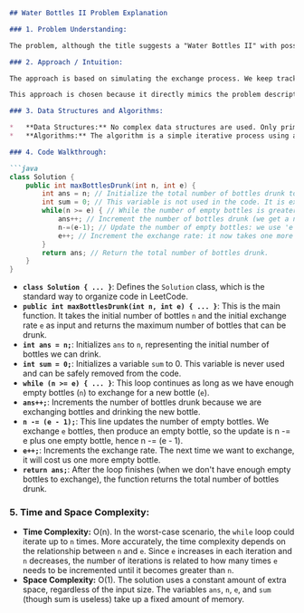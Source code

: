 ```markdown
## Water Bottles II Problem Explanation

### 1. Problem Understanding:

The problem, although the title suggests a "Water Bottles II" with possible increased complexity, is actually a simplified version related to empty bottles.  Essentially, we start with `n` full water bottles. We can drink these bottles. After drinking, we have `n` empty bottles. We can exchange `e` empty bottles for one full water bottle. After drinking that new bottle, we have one more empty bottle, and so on. The goal is to find the total number of water bottles we can drink, including the initially full bottles and those obtained through exchanges. The crucial detail is that after each exchange, the number of empty bottles needed for a new bottle increases by 1.

### 2. Approach / Intuition:

The approach is based on simulating the exchange process. We keep track of the number of bottles we initially have (`n`) and the number of empty bottles needed for an exchange (`e`).  In a loop, while the current number of empty bottles `n` is greater than or equal to the number of empty bottles needed for exchange `e`, we perform an exchange. After the exchange, the number of bottles drunk (and thus the total count, `ans`) increases. Then we subtract `e-1` from `n`, because we exchange e empty bottles for one new bottle, so the net effect is n -= e, plus we add 1 because we drank one new bottle that produces an empty bottle, so n -= e, and then n++, in total n -= (e - 1). The key here is we also increment `e` after each exchange since the problem says the number of empty bottles needed for a new bottle increases by 1 after each exchange.

This approach is chosen because it directly mimics the problem description and provides a straightforward, iterative solution.  It's efficient for the given constraints since the loop executes a limited number of times.

### 3. Data Structures and Algorithms:

*   **Data Structures:** No complex data structures are used. Only primitive integer variables are used to store the count of bottles and the exchange rate.
*   **Algorithms:** The algorithm is a simple iterative process using a `while` loop and basic arithmetic operations. It's essentially a simulation algorithm.

### 4. Code Walkthrough:

```java
class Solution {
    public int maxBottlesDrunk(int n, int e) {
        int ans = n; // Initialize the total number of bottles drunk to the initial number of bottles.
        int sum = 0; // This variable is not used in the code. It is extraneous.
        while(n >= e) { // While the number of empty bottles is greater than or equal to the exchange rate...
            ans++; // Increment the number of bottles drunk (we get a new one).
            n-=(e-1); // Update the number of empty bottles: we use 'e' to get a new bottle, then after drinking it n++, so reduce by e-1.
            e++; // Increment the exchange rate: it now takes one more empty bottle to get a new full bottle.
        }
        return ans; // Return the total number of bottles drunk.
    }
}
```

*   **`class Solution { ... }`**:  Defines the `Solution` class, which is the standard way to organize code in LeetCode.
*   **`public int maxBottlesDrunk(int n, int e) { ... }`**:  This is the main function. It takes the initial number of bottles `n` and the initial exchange rate `e` as input and returns the maximum number of bottles that can be drunk.
*   **`int ans = n;`**: Initializes `ans` to `n`, representing the initial number of bottles we can drink.
*   **`int sum = 0;`**: Initializes a variable `sum` to 0. This variable is never used and can be safely removed from the code.
*   **`while (n >= e) { ... }`**: This loop continues as long as we have enough empty bottles (`n`) to exchange for a new bottle (`e`).
*   **`ans++;`**: Increments the number of bottles drunk because we are exchanging bottles and drinking the new bottle.
*   **`n -= (e - 1);`**: This line updates the number of empty bottles. We exchange `e` bottles, then produce an empty bottle, so the update is n -= e plus one empty bottle, hence n -= (e - 1).
*   **`e++;`**:  Increments the exchange rate.  The next time we want to exchange, it will cost us one more empty bottle.
*   **`return ans;`**: After the loop finishes (when we don't have enough empty bottles to exchange), the function returns the total number of bottles drunk.

### 5. Time and Space Complexity:

*   **Time Complexity:** O(n).  In the worst-case scenario, the `while` loop could iterate up to `n` times.  More accurately, the time complexity depends on the relationship between `n` and `e`. Since `e` increases in each iteration and `n` decreases, the number of iterations is related to how many times `e` needs to be incremented until it becomes greater than `n`.
*   **Space Complexity:** O(1). The solution uses a constant amount of extra space, regardless of the input size.  The variables `ans`, `n`, `e`, and `sum` (though sum is useless) take up a fixed amount of memory.
```